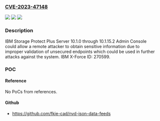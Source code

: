 ### [CVE-2023-47148](https://cve.mitre.org/cgi-bin/cvename.cgi?name=CVE-2023-47148)
![](https://img.shields.io/static/v1?label=Product&message=Storage%20Protect%20Plus%20Server&color=blue)
![](https://img.shields.io/static/v1?label=Version&message=10.1.0%3C%3D%2010.1.15.2%20&color=brighgreen)
![](https://img.shields.io/static/v1?label=Vulnerability&message=CWE-862%20Missing%20Authorization&color=brighgreen)

### Description

IBM Storage Protect Plus Server 10.1.0 through 10.1.15.2 Admin Console could allow a remote attacker to obtain sensitive information due to improper validation of unsecured endpoints which could be used in further attacks against the system.  IBM X-Force ID:  270599.

### POC

#### Reference
No PoCs from references.

#### Github
- https://github.com/fkie-cad/nvd-json-data-feeds

